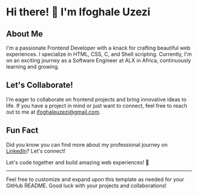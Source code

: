 # Hi there! 👋 I'm Ifoghale Uzezi

## About Me
I'm a passionate Frontend Developer with a knack for crafting beautiful web experiences. I specialize in HTML, CSS, C, and Shell scripting. Currently, I'm on an exciting journey as a Software Engineer at ALX in Africa, continuously learning and growing.

## Let's Collaborate!
I'm eager to collaborate on frontend projects and bring innovative ideas to life. If you have a project in mind or just want to connect, feel free to reach out to me at [ifoghaleuzezi@gmail.com](mailto:ifoghaleuzezi@gmail.com).

## Fun Fact
Did you know you can find more about my professional journey on [LinkedIn](https://www.linkedin.com/in/ifoghale-uzezi-343646137)? Let's connect!

Let's code together and build amazing web experiences! 🚀

---

Feel free to customize and expand upon this template as needed for your GitHub README. Good luck with your projects and collaborations!
